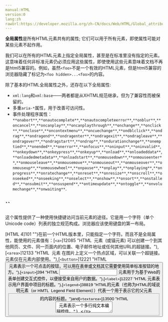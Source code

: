 ```yaml
---
manual:HTML
version:0
lang:zh
rawUrl:https://developer.mozilla.org/zh-CN/docs/Web/HTML/Global_attributes#attr-id
---
```










**全局属性**是所有HTML元素共有的属性; 它们可以用于所有元素，即使属性可能对某些元素不起作用。



我们可以在所有的HTML元素上指定全局属性，甚至是在标准里没有指定的元素。这意味着任何非标准元素仍必须应用这些属性，即使使用这些元素意味着文档不再是html5兼容的。例如，虽然`<foo>`不是一个有效的HTML元素，但是html5兼容的浏览器隐藏了标记为`<foo hidden>...<foo>`的内容。



除了基本的HTML全局属性之外，还存在以下全局属性:


* `xml:lang`和`xml:base`——两者都是从XHTML规范继承，但为了兼容性而被保留的。
* 多重`aria-*`属性，用于改善可访问性。
* 事件处理程序属性：`**onabort**`,`**onautocomplete**`,`**onautocompleteerror**`,`**onblur**`,`**oncancel**`,`**oncanplay**`,`**oncanplaythrough**`,`**onchange**`,`**onclick**`,`**onclose**`,`**oncontextmenu**`,`**oncuechange**`,`**ondblclick**`,`**ondrag**`,`**ondragend**`,`**ondragenter**`,`**ondragexit**`,`**ondragleave**`,`**ondragover**`,`**ondragstart**`,`**ondrop**`,`**ondurationchange**`,`**onemptied**`,`**onended**`,`**onerror**`,`**onfocus**`,`**oninput**`,`**oninvalid**`,`**onkeydown**`,`**onkeypress**`,`**onkeyup**`,`**onload**`,`**onloadeddata**`,`**onloadedmetadata**`,`**onloadstart**`,`**onmousedown**`,`**onmouseenter**`,`**onmouseleave**`,`**onmousemove**`,`**onmouseout**`,`**onmouseover**`,`**onmouseup**`,`**onmousewheel**`,`**onpause**`,`**onplay**`,`**onplaying**`,`**onprogress**`,`**onratechange**`,`**onreset**`,`**onresize**`,`**onscroll**`,`**onseeked**`,`**onseeking**`,`**onselect**`,`**onshow**`,`**onsort**`,`**onstalled**`,`**onsubmit**`,`**onsuspend**`,`**ontimeupdate**`,`**ontoggle**`,`**onvolumechange**`,`**onwaiting**`.

















## ``<a name="accesskey"></a>


这个属性提供了一种使用快捷键访问当前元素的途径。它是用一个字符（单个Unicode code）列表的独立规范构成。浏览器应该使用键盘的第一布局。



[HTML 4]101 "")在前一个HTML版本里，只能指定一个字符。而且不是全局属性，能使用的元素值有：[`<a>`]12085 "HTML <a> 元素  (或锚元素) 可以创建一个到其他网页、文件、同一页面内的位置、电子邮件地址或任何其他URL的超链接。"),[`<area>`]12133 "HTML <area> 元素 在图片上定义一个热点区域，可以关联一个超链接。<area>元素仅在<map>元素内部使用。"),[`<button>`]12221 "HTML <button> 元素表示一个可点击的按钮，可以用在表单或文档其它需要使用简单标准按钮的地方。"),[`<input>`]394 "HTML <input> 元素用于为基于Web的表单创建交互式控件，以便接受来自用户的数据。"),[`<label>`]12227 "HTML 元素表示用户界面中项目的标题。"),[`<legend>`]38819 "HTML的元素（也称为HTML的域说明元素（or HMTL
  Legend Field Element））代表一个用于表示它的父元素<fieldset>的内容的标题。")and[`<textarea>`]13500 "HTML <textarea> 元素表示一个多行纯文本编辑控件。").

**使用说明:**怎样操作激活快捷键决定于平台和浏览器。
 | Windows | Linux | Mac 
Firefox | Alt + Shift + a key | * Firefox 14 or newer, Control + Alt + a key
* Firefox 13 or older, Control + a key 
Internet Explorer | Alt + a key | N/A 
Google Chrome | Alt + a key | Control + Alt + a key 
Safari | Alt + a key | N/A | Control + Alt + a key 
Opera | Shift + Esc opens a contents list which are accessible by accesskey, then, can choose an item by a key 



注意：火狐可以依照用户的喜好自定义需要的调节键。







标准文档 | [HTML Living Standard<br></br><small>accesskey</small>]39671 "")([HTML 4]101 ""):[HTML 4.01 Specification<br></br><small>accesskey</small>]39672 "")) 


## ``<a name="class"></a>


这个属性是一个element的class的独立规范列表。class允许css和javascript通过[class选择器]39673 "https://developer.mozilla.org/En/CSS/Class_selectors")或者类似下面的DOM方法来选择和访问element



[`document.getElementsByClassName`]8975 "返回一个包含了所有指定类名的子元素的类数组对象。当在document对象上调用时，会搜索整个DOM文档，包含根节点。你也可以在任意元素上调用getElementsByClassName() 方法，它将返回的是以当前元素为根节点，所有指定类名的子元素。").



**使用说明:**尽管规范没有将class名字定为是必须的，但是开发者会使用一个能描述element语义化用途的名字，而不会使用一个描述他外观的名字（例如：用可以描述它是一个属性的attribute，而不是用描述它的表现形式是斜体italics来命名，尽管element的class名字可以使用italics）。语义化的名字仍然有意义即使页面的表现形式改变了。



标准文档 | [HTML Living Standard<br></br><small>class</small>]39674 "")([HTML 4]101 ""):[HTML 4.01 Specification<br></br><small>class</small>]39675 "")) 


## ``<a name="contenteditable"></a>


[HTML5]4 ""):这个可枚举的属性表示这个element可以被用户编辑。如果是这样，浏览器会修改widget让它允许编辑。这个属性必须拥有以下值中的其中一个：


* true*或者空字符串*,表明这个element可编辑;
* false, 表明这个element一定不能被编辑.


如果这个属性没有被设置，他的默认值会继承他父element的。



**使用说明:**这个属性是一个可枚举的属性，而不是一个布尔属性。这意味着true,false或空字符串的显式使用是强制的。这样的简写`<label contenteditable>Example Label</label>是不允许的。正确使用方式是：``<label contenteditable="true">Example Label</label>。`



标准文档 | [HTML Living Standard<br></br><small>contenteditable</small>]39676 "") 


## ``<a name="contextmenu"></a>


[HTML5]4 "")这个属性和这个新规范[HTML Living Standard<br></br><small>contextmenu</small>]39677 "")有关系.



一个context menu是一个菜单，出现在用户的交互里，比如一次右击。HTML5允许我们自定义这个菜单。这个几个实现的例子，包含了嵌套的菜单。



The following HTML...


```
<body contextmenu="share">
  <menu type="context" id="share">
    <menu label="share">
      <menuitem label="Twitter" onclick="window.open('https://twitter.com/intent/tweet?text=Hurray! I am learning ContextMenu from MDN via Mozilla');"></menuitem>
      <menuitem label="Facebook" onclick="window.open('https://facebook.com/sharer/sharer.php?u=https://https://developer.mozilla.org/en/HTML/Element/Using_HTML_context_menus');"></menuitem>
    </menu>
  </menu>
  <ol>
    <li>Anywhere in the example you can share the page on Twitter and Facebook using the Share menu from your context menu.</li>
    <li><pre contextmenu="changeFont" id="fontSizing">On this specific list element, you can change the size of the text by using the "Increase/Decrease font" actions from your context menu</pre></li>
    <menu type="context" id="changeFont">
      <menuitem label="Increase Font" onclick="incFont()"></menuitem>
      <menuitem label="Decrease Font" onclick="decFont()"></menuitem>
    </menu>
    <li contextmenu="ChangeImage" id="changeImage">One the image below, you can fire the "Change Image" action in your Context Menu.</li><br />
    <img src="https://developer.mozilla.org/media/img/promote/promobutton_mdn5.png" contextmenu="ChangeImage" id="promoButton" />
    <menu type="context" id="ChangeImage">
      <menuitem label="Change Image" onclick="changeImage()"></menuitem>
    </menu>
  </ol>
</body> 
 
 
 
 
 
 
 
 
 
 
 

```


...used with this JavaScript...


```
function incFont(){
  document.getElementById("fontSizing").style.fontSize="larger";
}
function decFont(){
  document.getElementById("fontSizing").style.fontSize="smaller";
}
function changeImage(){
  var j = Math.ceil((Math.random()*39)+1);
  document.images[0].src="https://developer.mozilla.org/media/img/promote/promobutton_mdn" + j + ".png";
}
```


...will result in:

<iframe src='https://mdn.mozillademos.org/zh-CN/docs/Web/HTML/Global_attributes$samples/ContextMenu_Example?revision=1373096' width='550' height='200'></iframe>



## ``<a name="data-*"></a>


[HTML5]4 "")这类的属性，被称为自定义属性，允许[HTML]12319 "en/HTML")与和它对应[DOM]12314 "en/DOM")表现形式之间的专有信息交换，这或许对script来说有用。这样被设置了这个属性的element就可以通过的[`HTMLElement`]2749 "HTMLElement 接口表示所有的 HTML 元素。一些HTML元素直接实现了HTMLElement接口，其它的间接实现HTMLElement接口.")的接口访问所有的自定义数据。[`HTMLElement.dataset`]6667 "HTMLElement.dataset属性允许无论是在读取模式和写入模式下访问在 HTML或 DOM中的元素上设置的所有自定义数据属性(data-*)集。")属性提供了访问它们的权限。



*可以被任何符合以下限制的the producton rule of xml names(xml的命名规则)代替：


* 名字不能以xml开头，除此之外其他任何情形都可是使用这3个字母；
* 名字不能含有分号；
* 名字不能含有大写字母。


注意：HTMLElement.dataset是一个 StringMap。一个名叫data-test-value的自定义属性可以通过HTMLElment.dataset.*testValue*来访问，属性的名字中的中线(`U+002D`)被挨着它字母的大写字母代替了（驼峰命名）。


Normative document | [HTML Living Standard<br></br><small>data</small>]39678 "") 


## ``<a name="dir"></a>


这个可枚举属性表明element的文本方向。它可以有以下值：


* ltr, left to right，适用于从左向右写的语言（比如：英语）；
* rtl, right to left，适用于从右向左写的语言（比如：阿拉伯语）
* auto, 由代理决定。用一个最基础的算法来解析element中的字符，如果发现有一个字符具有很强的方向性，那么就把这个方向作为整个element的方向。[HTML5]4 "")


**Usage notes:**


* 这个属性强制要求使用在[`<bdo>`]38789 "<bdo> 元素 (HTML双向覆盖元素)用于覆盖当前文本的朝向，它使得字符按给定的方向排列。")element中，它在里边有不同的语法含义。
* 该属性不背[`<bdi>`]38788 "HTML <bdi> 元素 (双向隔离元素) 会隔离可能以不同方向进行格式化的外部文本。")element继承，如果不设置，它的值就是auto.
* 这个属性能够被css属性[`direction`]26467 "此页面仍未被本地化, 期待您的翻译!")和[`unicode-bidi`]28243 "CSS 的 unicode-bidi 属性和 direction 属性一起决定了如何处理文档中的双向文本（bidirectional text）。比如，如果内容块同时包含从左到右和从右到左的文本，那么用户代理会使用复杂的 Unicode 算法来决定如何显示文本。unicode-bidi 属性会覆盖此算法，它允许开发人员控制文本嵌入（text embedding）。")覆盖。如果一个css页面被激活，那么element就会支持这些属性。
* 因为文本的方向与内容本身有关，和它的表现没关系，所以推荐开发者尽可能的使用这个属性来而避免在css属性中使用。这样的话，即使浏览器不支持css或者css背解除，它还会正确显示。
* auto值应该用到不明方向的数据中，就像用户输入的数据，它最终会保存到数据中去。


Normative document | [HTML Living Standard<br></br><small>dir</small>]39679 "")([HTML 4]101 ""):[HTML 4.01 Specification<br></br><small>dir</small>]39680 "")) 


## ``<a name="draggable"></a>


[HTML5]4 "")这个可枚举的属性决定一个element是否能够被拖动，可以使用[Drag and Drop API]6778 "https://developer.mozilla.org/En/DragDrop/Drag_and_Drop")。它的能使用的值如下：


* true, 表示这个element可以被拖动
* false, 表示这个值不可以被拖动


如果这个属性没有被设置，默认是auto,这就意味着它的行为默认由浏览器定义。



**Usage notes:**


* 这个属性是一个可枚举的属性，但不是一个布尔类型属性。这意味着显式使用true 或flase其中之一是强制性的，像这样的简写&lt;label draggable&gt;Example Label&lt;/label&gt;是不允许的。正确用法是&lt;label draggable=&quot;true&quot;&gt;Example Label&lt;/label&gt;。
* 默认，只有text selections(被选中的文本)，images,和links能被拖动。对于其他的element来说，为了让拖拽机制能够正常工作，ondragstart必须被设置的，正如展示的这个[comprehensive example]39681 "https://developer.mozilla.org/En/DragDrop/Drag_Operations")(综合实例)。


Normative document | [HTML5, section 3.9.5]39682 "http://www.whatwg.org/specs/web-apps/current-work/multipage/dnd.html#the-draggable-attribute") 


## ``<a name="dropzone"></a>


[HTML5]4 "")未实现这个可枚举的属性决定丢到一个element上的内容类型，可以使用的[Drag and Drop API]6778 "https://developer.mozilla.org/En/DragDrop/Drag_and_Drop")。它能够使用的值如下：


* copy, 表示丢放时会创建一个被拖拽element的副本；
* move, 表示被拖拽的element被移动到这个新位置；
* link, 将会给拖拽的数据（dragged data）创建一个链接；

Normative document | [HTML5, section 8.6.8]39683 "http://www.whatwg.org/specs/web-apps/current-work/multipage/dnd.html#the-dropzone-attribute") 


## ``<a name="hidden"></a>


[HTML5]4 "")这个布尔（Boolean）属性表示element还没有或是不再存在，当然这都是相对的。例如，你经常在页面上使用隐藏element,只有在登录处理完成后才可以被使用。浏览器不渲染这样的element。



**Usage notes:**


* 这个属性不能使用在能够适时的显示而又被隐藏内容里。比如，它不应该被用来隐藏选项卡面板的选项卡式界面，这个属性不能用于隐藏的而又适时的显示的内容。例如：它不应该用来隐藏选项卡式界面的标签面板。
* 隐藏的element不应该链接非隐藏element。
* 隐藏element的子element仍然是有效的，这意味着脚本element仍然会执行，表单element仍然可以被提交。


Normative document | [HTML5, section 8.1]39684 "http://www.whatwg.org/specs/web-apps/current-work/multipage/editing.html#the-hidden-attribute") 


## ``<a name="id"></a>






这个属性是唯一的标识，它在整个document里应该是唯一的。当需要链接（使用片段标识符，锚点），执行脚本，控制样式时，可以用它来定位识别元素。











**Usage note:**


* 这个属性值是一个晦涩的字符串，也就是说web开发者不要用它来传达任何信息，特殊的含义。例如 语义含义，千万不要包含在该字符串中。
* 这个属性值不要包含空白符（white spaces）。如果ID中包含空白符，浏览器会把它当成是不合格的ID。对照class属性的值可以包含空白符，element通过id属性只能定义ID。注意一个elment可能含有多个ID，但是其他的只能通过其他手段来设置，比如通过脚本调用element的DOM接口。
* 不可以使用ASCII字符以及数字、“_”、“-”和“.”，因为这些可能引起兼容性问题，因为他们在HTML4中是不允许使用的。尽管这些限制在HTML5中已经被解除了，但是ID应该以一个字符来开头来避免兼容性问题。


Normative document | [HTML5, section 3.2.3.1]39685 "http://www.whatwg.org/specs/web-apps/current-work/multipage/elements.html#concept-id")([HTML 4]101 ""):[HTML4.01, section 7.5.2]39686 "http://www.w3.org/TR/REC-html40/struct/global.html#adef-id")) 


## ``<a name="itemid"></a>

## ``<a name="itemprop"></a>

## ``<a name="itemref"></a>

## ``<a name="itemscope"></a>

## ``<a name="itemtype"></a>


[HTML5]4 "")These attributes are related to the[HTML5 Microdata feature]39687 "http://www.whatwg.org/specs/web-apps/current-work/multipage/links.html#microdata").未实现 (查看[bug 591467]39688 "FIXED: Implement HTML Microdata API"))


## ``<a name="lang"></a>


这个属性用于定义element的语言。不管这个element能不能够被编辑，都应该写上这个属性。这个标签包含单个条目值，它的格式规范定义在[*Tags for Identifying Languages (BCP47)*]39007 "http://www.ietf.org/rfc/bcp/bcp47.txt")(BCP47)IETF 文档中。如果标签的内容是空字符串，那么语言就会被设置为unknown；如果标签的内容是无效的，它就被设置为 invalid,见BCP47。



**Usage note:**


* 即使是lang属性被设置了，它也可能被忽略，因为xml:lang具有优先权。读[algorithm determining the language]39689 "en/Determining the language of element")来了解，怎么根据element的内容来决定用什么语言。
* 对于css伪类（[`:lang`]28022 "此页面仍未被本地化, 期待您的翻译!")）来说,如果他们名字不一样，两个无效的语言名字也不一样。


Normative document | [HTML5, section 3.2.3.3]39690 "http://www.whatwg.org/specs/web-apps/current-work/multipage/elements.html#the-lang-and-xml:lang-attributes")([HTML 4]101 ""):[HTML4.01, section 8.1]39691 "http://www.w3.org/TR/REC-html40/struct/dirlang.html#adef-lang")) 


## ``<a name="spellcheck"></a>


[HTML5]4 "")这个可枚举的属性定义element是否检查拼写错误。它的值可以是以下：


* true, 表示如果可能的话，element应该被检查拼写错误；
* false, 表示element不应该检查拼写错误；


如果这个属性没有被设置，他默认的值是element的类型以及浏览器定义的。它也可能是 inherited,这意味着element的元素内容将被检查拼写错误，如果离它最近的祖先元素有spellcheck并且值为true。<br></br><br></br>你可以参考[this article]39692 "en/Controlling spell checking in HTML forms")这篇文章看看这个属性的综合用法的实例。







**Usage notes:**


* 这个属性是可枚举的，不是一个布尔属性。这意味着显式使用true 或 false 其中之一是强制性的。这样简写&lt;label spellcheck&gt;Example Label&lt;/label&gt; 是不允许的。这确的写法应该是&lt;label spellcheck=&quot;true&quot;&gt;Example Label&lt;/label&gt;。
* 对于浏览器来说，这个属性只是一个提示，浏览器并不需要能够去验证拼写错误。通常不可编辑的element是不检查拼写错误的，即使spellcheck的值是true并且浏览器也支持拼写检查。
* 浏览器及element-dependant设置该属性的默认值是：

Browser | [`<html>`]12547 "HTML <html> 元素 表示一个HTML文档的根（顶级元素），所所以它也被称为根元素。其他所有其他元素必须是此元素的后代。") | [`<textarea>`]13500 "HTML <textarea> 元素表示一个多行纯文本编辑控件。") | [`<input>`]394 "HTML <input> 元素用于为基于Web的表单创建交互式控件，以便接受来自用户的数据。") | others | Comment 
Firefox | false | false | false | inherited | Whenlayout.spellcheckDefaultis0 
**false** | **true** | **inherited** | **inherited** | **Whenlayout.spellcheckDefaultis1(default value)** 
false | true | true | inherited | Whenlayout.spellcheckDefaultis2 
Seamonkey | false | false | false | inherited | Whenlayout.spellcheckDefaultis0 
**false** | **true** | **inherited** | **inherited** | **Whenlayout.spellcheckDefaultis1(default value)** 
false | true | true | inherited | Whenlayout.spellcheckDefaultis2 
Camino | false | false | false | inherited | Whenlayout.spellcheckDefaultis0 
false | true | inherited | inherited | Whenlayout.spellcheckDefaultis1 
**false** | **true** | **true** | **inherited** | **Whenlayout.spellcheckDefaultis2**(default value)**** 



Normative document | [HTML5, section 8.8]39693 "http://www.whatwg.org/specs/web-apps/current-work/multipage/editing.html#attr-spellcheck") 


## ``<a name="style"></a>


这个属性包含[CSS]28350 "en/CSS")样式声明，被应用到元素上。注意推荐将它定义在其他文件里。这个属性和[`<style>`]16540 "HTML的<style>元素包含了文档的样式化信息或者文档的一部分，该标签的样式信息通常是CSS的格式。")element主要的目的是快速编写样式，例如用来测试想要的效果。



**Usage note:**这个属性不要用来表达语义化的信息。即使所有的样式都移走了，页面也应该语义正确。通常不应该用它来隐藏不着边际的信息，这通常应该使用[**hidden**]39694 "#attr-hidden")属性<br></br>



Normative document | [HTML5, section 3.2.3.7]39695 "http://www.whatwg.org/specs/web-apps/current-work/multipage/elements.html#the-style-attribute")([HTML 4]101 ""):[HTML4.01, section 14.2.2]39696 "http://www.w3.org/TR/REC-html40/present/styles.html#h-14.2.2")) 


## ``<a name="tabindex"></a>


这个整数类型的属性决定element是否可以获得焦点，如果它参与到排序的键盘导航，就可以定位它。它可能需要几个值：


* 负数意味这element不可以获得焦点，也不可以通过排序的键盘导航到达；
* 0意味着element可以通过排序的键盘导航到达，但是相对顺序取决于平台惯例；
* 一个正数意味着可以通过排序的键盘导航获得焦点并到达。相对顺序去决议该属性的值，按照tabindex的增值排序。如果几个element有相同的tabindex,他们的相对顺序取决于他们在document中的位置。


在排序的键盘导航单上，如果一个元素的tabindex的值是一个0或者无效值或没有该属性，那么它应该被放在值是正数的element后边。



你可以参考这个文章[this article]39697 "en/Focus management in HTML")来看看一个关于焦点管理的综合实例。


Normative document | [HTML5, section 8.4.1]39698 "http://www.whatwg.org/specs/web-apps/current-work/multipage/editing.html#attr-tabindex")([HTML 4]101 ""):[HTML4.01, section 17.11.1]39699 "http://www.w3.org/TR/REC-html40/interact/forms.html#adef-tabindex")) 


## ``<a name="title"></a>


这个属性包含的的是文本信息，这信息代表element自己包含的内容的公告。这样的信息一般会包含，但是不是必要的，作为用户一个提示工具。这是几个关于这个属性的用法：


* Link: 关于被链接文档的一个标题或一段描述；
* 和图片类似的媒体element:一段描述或相关的可信度；
* Paragraph: 脚注活评论；
* Quotation: 关于作者等一些信息。


如果这个属性清除了，这意味着离它最近的祖先元素的title和它相关（能够相应地成为这个元素的提示工具）。如果这个属性是空字符串，这很明显的表示离它最近的父元素的title和它没关系（不能作为这个元素的提示工具）。



[`<link>`]12815 "HTML 中<link>元素指定了外部资源与当前文档的关系. 这个元素的使用方法包括为导航定义关系框架.这个元素经常用来链接css文件。"),[`<abbr>`]38783 "HTML <abbr>元素代表缩写，并可选择提供一个完整的描述。")和[`<input>`]394 "HTML <input> 元素用于为基于Web的表单创建交互式控件，以便接受来自用户的数据。")的title可以包含额外的语义信息。



**Usage note:**title可能包含多行信息。每一个插进去的U+000A LINE FEED(LF)代表一个新行。我们必须谨慎一些，正如之前说的那样：


```
<p>Newlines in title should be taken into account,like this <abbr title="This is a
multiline title">example</abbr>.</p>
```


defines a two-line title.



Support for multi-line titles was added to Gecko in Gecko 12.0 (Firefox 12.0 / Thunderbird 12.0 / SeaMonkey 2.9).



Normative document | [HTML5, section 3.2.3.3]39700 "http://www.whatwg.org/specs/web-apps/current-work/multipage/elements.html#the-title-attribute")([HTML 4]101 ""):[HTML4.01, section 7.4.3]39701 "http://www.w3.org/TR/REC-html40/struct/global.html#adef-title") 


## [translate]38870 "")<a name="translate"></a>


这是一个可枚举的属性，用于确定当页面进行本地化(localized)时，元素的属性值以及元素的文本([Text]3239 ""))子节点中的内容是否要进行翻译。其可取的值如下：


* 空字符串(empty)或者 &quot;yes&quot;，表示这个元素相关的内容将会被翻译
* &quot;no&quot;，表示这个元素相关的内容不会被翻译

## 浏览器兼容性<a name="浏览器兼容性"></a>


**[We&#39;re converting our compatibility data into a machine-readable JSON format]3344 "")**. This compatibility table still uses the old format, because we haven&#39;t yet converted the data it contains.**[Find out how you can help!]3392 "")**


* 
* 


Feature | Chrome | Firefox (Gecko) | Internet Explorer | Opera | Safari 
`accesskey` | (Yes) | (Yes) | (Yes) | (Yes) | (Yes) 
`class` | (Yes) | (Yes) | (Yes) | (Yes) | (Yes) 
`contenteditable` | (Yes) | [3.0]10303 "Released on 2008-06-17.")(1.9) | (Yes) | (Yes) | (Yes) 
`contextmenu` | 未实现 | [9]12621 "Released on 2011-12-20.")(9) | 未实现 | 未实现 | 未实现 
`data-*` | (Yes) | [6]3569 "Released on 2011-08-16.")(6) | (Yes) | (Yes) | (Yes) 
`dir` | (Yes) | (Yes) | (Yes) | (Yes) | (Yes) 
`draggable` | (Yes) | [2.0]12369 "Released on 2006-10-24.")(1.8.1) | (Yes) | (Yes) | (Yes) 
`dropzone` | ? | 未实现 | ? | ? | ? 
`hidden` | (Yes) | [4.0]3678 "Released on 2011-03-22.")(2) | (Yes) | (Yes) | (Yes) 
`id` | (Yes) | (Yes) | (Yes) | (Yes) | (Yes) 
`itemid`,`itemprop`,`itemref`,`itemscope`,`itemtype` | ? | (Yes) | ? | ? | ? 
`lang` | (Yes) | (Yes) | (Yes) | (Yes) | (Yes) 
`spellcheck` | (Yes) | [2.0]12369 "Released on 2006-10-24.")(1.8.1) | (Yes) | (Yes) | (Yes) 
`style` | (Yes) | (Yes) | (Yes) | (Yes) | (Yes) 
`tabindex` | (Yes) | (Yes) | (Yes) | (Yes) | (Yes) 
`title` | (Yes) | (Yes) | (Yes) | (Yes) | (Yes) 


Feature | Android | Chrome for Android | Firefox Mobile (Gecko) | IE Mobile | Opera Mobile | Safari Mobile 
`accesskey` | (Yes) | (Yes) | (Yes) | (Yes) | (Yes) | (Yes) 
`class` | (Yes) | (Yes) | (Yes) | (Yes) | (Yes) | (Yes) 
`contenteditable` | (Yes) | (Yes) | 1.0 (1.9) | (Yes) | (Yes) | ? 
`contextmenu` | 未实现 | 未实现 | 未实现 | 未实现 | 未实现 | 未实现 
`data-*` | (Yes) | (Yes) | 6.0 (6) | (Yes) | (Yes) | ? 
`dir` | (Yes) | (Yes) | (Yes) | (Yes) | (Yes) | ? 
`draggable` | (Yes) | (Yes) | 1.0 (1.8.1) | (Yes) | (Yes) | ? 
`dropzone` | ? | ? | 未实现 | ? | ? | ? 
`hidden` | (Yes) | (Yes) | 4.0 (2) | (Yes) | (Yes) | (Yes) 
`id` | (Yes) | (Yes) | (Yes) | (Yes) | (Yes) | (Yes) 
`itemid`,`itemprop`,`itemref`,`itemscope`,`itemtype` | ? | ? | (Yes) | ? | ? | ? 
`lang` | (Yes) | (Yes) | (Yes) | (Yes) | (Yes) | (Yes) 
`spellcheck` | (Yes) | (Yes) | 1.0 (1.8.1) | (Yes) | (Yes) | ? 
`style` | (Yes) | (Yes) | (Yes) | (Yes) | (Yes) | (Yes) 
`tabindex` | (Yes) | (Yes) | (Yes) | (Yes) | (Yes) | (Yes) 
`title` | (Yes) | (Yes) | (Yes) | (Yes) | (Yes) | (Yes) 


## 也可以看看<a name="也可以看看"></a>

* [`Element`]2687 "Element（元素）接口是 Document的一个对象. 这个接口描述了所有相同种类的元素所普遍具有的方法和属性。 这些继承自Element并且增加了一些额外功能的接口描述了具体的行为. 例如,  HTMLElement 接口是所有HTML元素的基础接口， 而 SVGElement 接口是所有SVG元素的基本接口.")and[`GlobalEventHandlers`]2730 "The GlobalEventHandlers interface describes the event handlers common to several interfaces like HTMLElement, Document, Window, or WorkerGlobalScope for Web Workers. Each of these interfaces can implement more event handlers.")interfaces that allow to query most global attributes.



